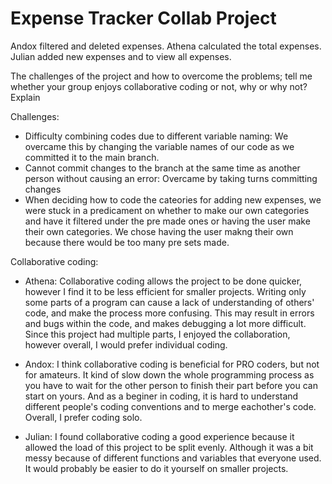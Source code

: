 # Expense Tracker Collab Project

Andox filtered and deleted expenses. Athena calculated the total expenses. Julian added new expenses and to view all expenses.

The challenges of the project and how to overcome the problems; tell me whether your group enjoys collaborative coding or not, why or why not? Explain

Challenges: 
- Difficulty combining codes due to different variable naming: We overcame this by changing the variable names of our code as we committed it to the main branch.
- Cannot commit changes to the branch at the same time as another person without causing an error: Overcame by taking turns committing changes
- When deciding how to code the cateories for adding new expenses, we were stuck in a predicament on whether to make our own categories and have it filtered under the pre made ones or having the user make their own categories. We chose having the user makng their own because there would be too many pre sets made. 

Collaborative coding:
- Athena: Collaborative coding allows the project to be done quicker, however I find it to be less efficient for smaller projects. Writing only some parts of a program can cause a lack of understanding of others' code, and make the process more confusing. This may result in errors and bugs within the code, and makes debugging a lot more difficult. Since this project had multiple parts, I enjoyed the collaboration, however overall, I would prefer individual coding.

- Andox: I think collaborative coding is beneficial for PRO coders, but not for amateurs. It kind of slow down the whole programming process as you have to wait for the other person to finish their part before you can start on yours. And as a beginer in coding, it is hard to understand different people's coding conventions and to merge eachother's code. Overall, I prefer coding solo.

- Julian: I found collaborative coding a good experience because it allowed the load of this project to be split evenly. Although it was a bit messy because of different functions and variables that everyone used. It would probably be easier to do it yourself on smaller projects.
